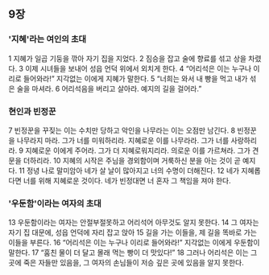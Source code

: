 ## 9장
### '지혜'라는 여인의 초대
1 지혜가 일곱 기둥을 깎아 자기 집을 지었다.
2 짐승을 잡고 술에 향료를 섞고 상을 차렸다.
3 이제 시녀들을 보내어 성읍 언덕 위에서 외치게 한다.
4 “어리석은 이는 누구나 이리로 들어와라!” 지각없는 이에게 지혜가 말한다.
5 “너희는 와서 내 빵을 먹고 내가 섞은 술을 마셔라.
6 어리석음을 버리고 살아라. 예지의 길을 걸어라.”
### 현인과 빈정꾼
7 빈정꾼을 꾸짖는 이는 수치만 당하고 악인을 나무라는 이는 오점만 남긴다.
8 빈정꾼을 나무라지 마라. 그가 너를 미워하리라. 지혜로운 이를 나무라라. 그가 너를 사랑하리라.
9 지혜로운 이에게 주어라. 그가 더 지혜로워지리라. 의로운 이를 가르쳐라. 그가 견문을 더하리라.
10 지혜의 시작은 주님을 경외함이며 거룩하신 분을 아는 것이 곧 예지다.
11 정녕 나로 말미암아 네가 살 날이 많아지고 너의 수명이 더해진다.
12 네가 지혜롭다면 너를 위해 지혜로운 것이다. 네가 빈정대면 너 혼자 그 책임을 져야 한다.
### '우둔함'이라는 여자의 초대
13 우둔함이라는 여자는 안절부절못하고 어리석어 아무것도 알지 못한다.
14 그 여자는 자기 집 대문에, 성읍 언덕에 자리 잡고 앉아
15 길을 가는 이들을, 제 길을 똑바로 가는 이들을 부른다.
16 “어리석은 이는 누구나 이리로 들어와라!” 지각없는 이에게 우둔함이 말한다.
17 “훔친 물이 더 달고 몰래 먹는 빵이 더 맛있다!”
18 그러나 어리석은 이는 그곳에 죽은 자들만 있음을, 그 여자의 손님들이 저승 깊은 곳에 있음을 알지 못한다.
